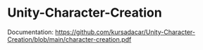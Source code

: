 # Unity-Character-Creation
 
Documentation:
https://github.com/kursadacar/Unity-Character-Creation/blob/main/character-creation.pdf
